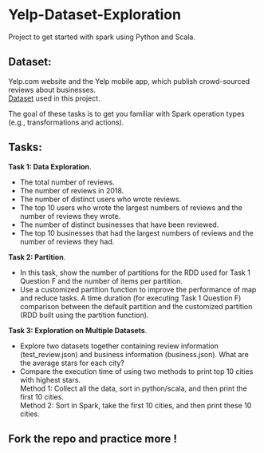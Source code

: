 # Yelp-Dataset-Exploration
Project to get started with spark using Python and Scala. 

## Dataset:
Yelp.com website and the Yelp mobile app, which publish crowd-sourced reviews about businesses.  
[Dataset](https://www.yelp.com/dataset) used in this project.

The goal of these tasks is to get you familiar with Spark operation types (e.g., transformations and actions).

## Tasks:  
__Task 1: Data Exploration__.   
* The total number of reviews.  
* The number of reviews in 2018.  
* The number of distinct users who wrote reviews.  
* The top 10 users who wrote the largest numbers of reviews and the number of reviews they wrote.  
* The number of distinct businesses that have been reviewed.  
* The top 10 businesses that had the largest numbers of reviews and the number of reviews they had.  

__Task 2: Partition__.   
* In this task, show the number of partitions for the RDD used for Task 1 Question F and the number of items per partition.  
* Use a customized partition function to improve the performance of map and reduce tasks. A time duration (for executing Task 1 Question F) comparison between the default partition and the customized partition (RDD built using the partition function).  

__Task 3: Exploration on Multiple Datasets__.  
* Explore two datasets together containing review information (test_review.json) and business information (business.json). What are the average stars for each city?   
* Compare the execution time of using two methods to print top 10 cities with highest stars.   
   Method 1: Collect all the data, sort in python/scala, and then print the first 10 cities.  
   Method 2: Sort in Spark, take the first 10 cities, and then print these 10 cities.  

## Fork the repo and practice more !
